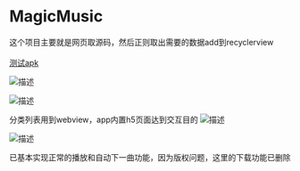 # MagicMusic
这个项目主要就是网页取源码，然后正则取出需要的数据add到recyclerview
<br>
<br>
[测试apk](https://github.com/W252016021/MagicMusic/blob/master/%E7%A5%9E%E5%A5%87%E9%9F%B3%E4%B9%90%E7%9B%92%E5%AD%90.apk)  


![描述](https://github.com/W252016021/MagicMusic/blob/master/Screenshot_2018-06-15-14-29-12-881_music.magic.ma.png)

![描述](https://github.com/W252016021/MagicMusic/blob/master/Screenshot_2018-06-15-14-29-15-035_music.magic.ma.png)

分类列表用到webview，app内置h5页面达到交互目的
![描述](https://github.com/W252016021/MagicMusic/blob/master/Screenshot_2018-06-15-14-29-17-544_music.magic.ma.png)

![描述](https://github.com/W252016021/MagicMusic/blob/master/Screenshot_2018-06-15-14-29-37-819_music.magic.ma.png)

已基本实现正常的播放和自动下一曲功能，因为版权问题，这里的下载功能已删除
